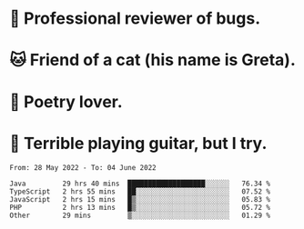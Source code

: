 # 🐛 Professional reviewer of bugs.
# 🐱 Friend of a cat (his name is Greta).
# 📜 Poetry lover.
# 🎸 Terrible playing guitar, but I try.

<!--START_SECTION:waka-->

```text
From: 28 May 2022 - To: 04 June 2022

Java         29 hrs 40 mins  ███████████████████░░░░░░   76.34 %
TypeScript   2 hrs 55 mins   ██░░░░░░░░░░░░░░░░░░░░░░░   07.52 %
JavaScript   2 hrs 15 mins   █▒░░░░░░░░░░░░░░░░░░░░░░░   05.83 %
PHP          2 hrs 13 mins   █▒░░░░░░░░░░░░░░░░░░░░░░░   05.72 %
Other        29 mins         ▒░░░░░░░░░░░░░░░░░░░░░░░░   01.29 %
```

<!--END_SECTION:waka-->
